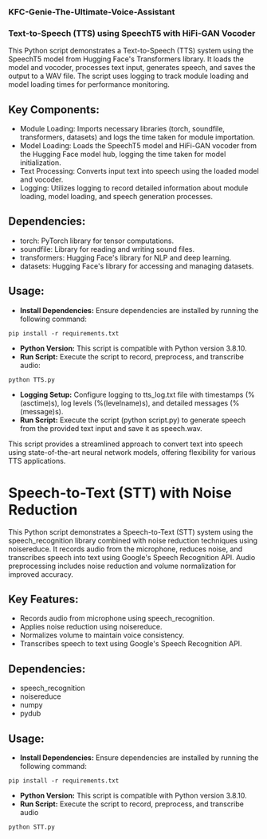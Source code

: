 ### KFC-Genie-The-Ultimate-Voice-Assistant





### Text-to-Speech (TTS) using SpeechT5 with HiFi-GAN Vocoder
This Python script demonstrates a Text-to-Speech (TTS) system using the SpeechT5 model from Hugging Face's Transformers library. It loads the model and vocoder, processes text input, generates speech, and saves the output to a WAV file. The script uses logging to track module loading and model loading times for performance monitoring.

## Key Components:
- Module Loading: Imports necessary libraries (torch, soundfile, transformers, datasets) and logs the time taken for module importation.
- Model Loading: Loads the SpeechT5 model and HiFi-GAN vocoder from the Hugging Face model hub, logging the time taken for model initialization.
- Text Processing: Converts input text into speech using the loaded model and vocoder.
- Logging: Utilizes logging to record detailed information about module loading, model loading, and speech generation processes.

## Dependencies:
- torch: PyTorch library for tensor computations.
- soundfile: Library for reading and writing sound files.
- transformers: Hugging Face's library for NLP and deep learning.
- datasets: Hugging Face's library for accessing and managing datasets.

## Usage:
- **Install Dependencies:** Ensure dependencies are installed by running the following command:
```
pip install -r requirements.txt
```
- **Python Version:** This script is compatible with Python version 3.8.10.
- **Run Script:** Execute the script to record, preprocess, and transcribe audio:
```
python TTS.py
```
- **Logging Setup:** Configure logging to tts_log.txt file with timestamps (%(asctime)s), log levels (%(levelname)s), and detailed messages (%(message)s).
- **Run Script:** Execute the script (python script.py) to generate speech from the provided text input and save it as speech.wav.

This script provides a streamlined approach to convert text into speech using state-of-the-art neural network models, offering flexibility for various TTS applications.



# Speech-to-Text (STT) with Noise Reduction

This Python script demonstrates a Speech-to-Text (STT) system using the speech_recognition library combined with noise reduction techniques using noisereduce. It records audio from the microphone, reduces noise, and transcribes speech into text using Google's Speech Recognition API. Audio preprocessing includes noise reduction and volume normalization for improved accuracy.

## Key Features:
- Records audio from microphone using speech_recognition.
- Applies noise reduction using noisereduce.
- Normalizes volume to maintain voice consistency.
- Transcribes speech to text using Google's Speech Recognition API.

## Dependencies:
- speech_recognition
- noisereduce
- numpy
- pydub

## Usage:
- **Install Dependencies:** Ensure dependencies are installed by running the following command:
```
pip install -r requirements.txt
```
- **Python Version:** This script is compatible with Python version 3.8.10.
- **Run Script:** Execute the script to record, preprocess, and transcribe audio
```
python STT.py
```
